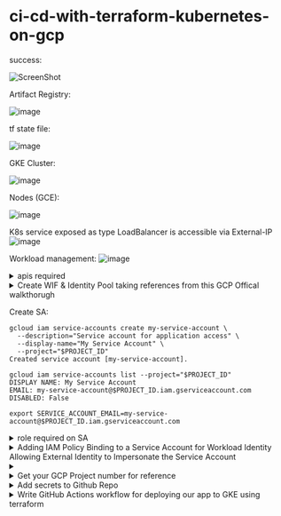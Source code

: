 # ci-cd-with-terraform-kubernetes-on-gcp



success:

![ScreenShot](https://github.com/user-attachments/assets/0a71e528-0f12-4df7-a96f-7b2224f8adbc)

Artifact Registry:

![image](https://github.com/user-attachments/assets/69aa5cdc-434c-40c5-b03e-315be17bdc46)

tf state file:

![image](https://github.com/user-attachments/assets/501452fc-1b71-4522-a424-09d564f33646)

GKE Cluster:

![image](https://github.com/user-attachments/assets/aac8a222-7730-417b-b63d-a1ec89475b2e)

Nodes (GCE):

![image](https://github.com/user-attachments/assets/d85a5dab-2545-456d-9fb9-12252ed9fc7c)

K8s service exposed as type LoadBalancer is accessible via External-IP
![image](https://github.com/user-attachments/assets/42180580-d108-4c6d-9ac1-f99a6cf4776c)

Workload management:
![image](https://github.com/user-attachments/assets/1083af2b-393b-4a7e-8f0c-a3640976569c)



<details> <summary>apis required </summary>
  
```
gcloud services enable \
  cloudresourcemanager.googleapis.com \
  container.googleapis.com \
  artifactregistry.googleapis.com \
  containerregistry.googleapis.com \
  containerscanning.googleapis.com  
  compute.googleapis.com
```
  <!-- ![image](https://github.com/user-attachments/assets/88c09f34-ae46-4678-8801-4d325c6aabeb) /-->
  
</details>


<details> <summary> Create WIF & Identity Pool taking references from this GCP  Offical walkthorugh </summary>

## Watch the Tutorial

[![Watch the video](https://img.youtube.com/vi/ZgVhU5qvK1M/0.jpg)](https://www.youtube.com/watch?v=ZgVhU5qvK1M&t)

Click the image above to watch the tutorial on YouTube.

Outcome:

![image](https://github.com/user-attachments/assets/66fac5d1-60fe-4a67-9c3c-bcccf6a553a7)

![image](https://github.com/user-attachments/assets/46354fc0-2698-4cb1-ac21-1116bf6e277f)


</details>

Create SA:

```
gcloud iam service-accounts create my-service-account \
  --description="Service account for application access" \
  --display-name="My Service Account" \
  --project="$PROJECT_ID"                                                                                                                                                                                                 
Created service account [my-service-account].
```
```
gcloud iam service-accounts list --project="$PROJECT_ID"                                                                                                             
DISPLAY NAME: My Service Account
EMAIL: my-service-account@$PROJECT_ID.iam.gserviceaccount.com
DISABLED: False
```
```
export SERVICE_ACCOUNT_EMAIL=my-service-account@$PROJECT_ID.iam.gserviceaccount.com
```

<details> <summary>role required on SA </summary>
  
  can be assigned using console or shell command 
  [create directly using this script](https://github.com/akatore/GCP-projects/blob/main/ci-cd-with-terraform-kubernetes-on-gcp/notes/scipt-to-assign-roles.sh) add as many needed.
  
![image](https://github.com/user-attachments/assets/c680dedd-2457-4997-930a-fe9dbfbce897)

![image](https://github.com/user-attachments/assets/4f531775-58eb-4a4d-b121-ba0d9f9dcade)


</details>


<details> <summary> Adding IAM Policy Binding to a Service Account for Workload Identity Allowing External Identity to Impersonate the Service Account </summary>
  
Grant the WIF identity `(principalSet://...)` permissions as Workload Identity User on the service account? Example from the README:

```
gcloud iam service-accounts add-iam-policy-binding "my-service-account@${PROJECT_ID}.iam.gserviceaccount.com" \
  --project="${PROJECT_ID}" \
  --role="roles/iam.workloadIdentityUser" \
  --member="principalSet://iam.googleapis.com/${WORKLOAD_IDENTITY_POOL_ID}/attribute.repository/${REPO}"
```

![image](https://github.com/user-attachments/assets/3a388ee1-47d3-432d-be73-3be7060a919d)

</details>

<details> <summary> </summary>

  Create a bucket in GCS for storing terraform state file
  ![image](https://github.com/user-attachments/assets/501452fc-1b71-4522-a424-09d564f33646)

</details>

<details> <summary> Get your GCP Project number for reference </summary>
  

```
gcloud projects describe ${PROJECT_ID}
```
</details>

<details> <summary> Add secrets to Github Repo </summary>
  


* GCP_PROJECT_ID
* GCP_TF_STATE_BUCKET
</details>

<details> <summary> Write GitHub Actions workflow for deploying our app to GKE using terraform </summary>


> Note: ADD secrets for repo for, `workload_identity_provider` and `service_account`
```
        workload_identity_provider: 'projects/$PROJECT_NUMBER/locations/global/workloadIdentityPools/{POOL_ID}/providers/{PROVIDER_ID}'
        service_account: 'tf-gke-test@$GCP_PROJECT_ID.iam.gserviceaccount.com'

example:
        workload_identity_provider: 'projects/88625s1781/locations/global/workloadIdentityPools/k8s-pool/providers/k8s-provider'
        service_account: 'tf-gke-test@$GCP_PROJECT_ID.iam.gserviceaccount.com'

```
as per below example WIF Identity Pool, ![image](https://github.com/user-attachments/assets/1c0b12c3-cba8-4034-9bd9-45f161600c13)



</details>
